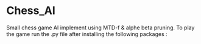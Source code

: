 # Chess_AI
Small chess game AI implement using MTD-f & alphe beta pruning.
To play the game run the .py file after installing the following packages :

